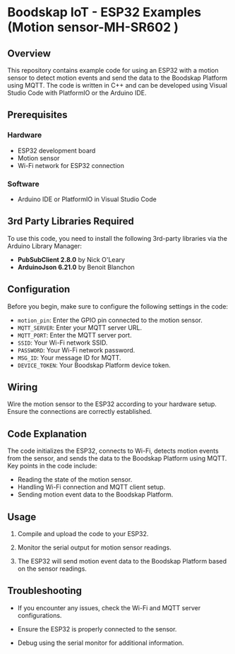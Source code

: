# Boodskap IoT - ESP32 Examples (Motion sensor-MH-SR602 )

## Overview

This repository contains example code for using an ESP32 with a motion sensor to detect motion events and send the data to the Boodskap Platform using MQTT. The code is written in C++ and can be developed using Visual Studio Code with PlatformIO or the Arduino IDE.

## Prerequisites

### Hardware
- ESP32 development board
- Motion sensor
- Wi-Fi network for ESP32 connection

### Software
- Arduino IDE or PlatformIO in Visual Studio Code

## 3rd Party Libraries Required

To use this code, you need to install the following 3rd-party libraries via the Arduino Library Manager:

- **PubSubClient 2.8.0** by Nick O'Leary
- **ArduinoJson 6.21.0** by Benoit Blanchon

## Configuration

Before you begin, make sure to configure the following settings in the code:

- `motion_pin`: Enter the GPIO pin connected to the motion sensor.
- `MQTT_SERVER`: Enter your MQTT server URL.
- `MQTT_PORT`: Enter the MQTT server port.
- `SSID`: Your Wi-Fi network SSID.
- `PASSWORD`: Your Wi-Fi network password.
- `MSG_ID`: Your message ID for MQTT.
- `DEVICE_TOKEN`: Your Boodskap Platform device token.

## Wiring

Wire the motion sensor to the ESP32 according to your hardware setup. Ensure the connections are correctly established.

## Code Explanation

The code initializes the ESP32, connects to Wi-Fi, detects motion events from the sensor, and sends the data to the Boodskap Platform using MQTT. Key points in the code include:

- Reading the state of the motion sensor.
- Handling Wi-Fi connection and MQTT client setup.
- Sending motion event data to the Boodskap Platform.

## Usage

1. Compile and upload the code to your ESP32.

2. Monitor the serial output for motion sensor readings.

3. The ESP32 will send motion event data to the Boodskap Platform based on the sensor readings.


## Troubleshooting

- If you encounter any issues, check the Wi-Fi and MQTT server configurations.

- Ensure the ESP32 is properly connected to the  sensor.

- Debug using the serial monitor for additional information.